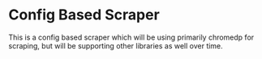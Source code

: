 # Config Based Scraper

This is a config based scraper which will be using primarily chromedp for scraping, but will be supporting other libraries as well over time.